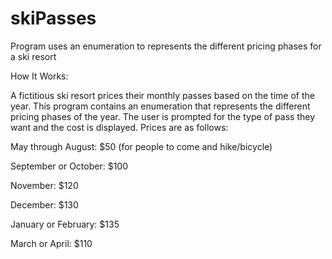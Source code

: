 # skiPasses
Program uses an enumeration to represents the different pricing phases for a ski resort

How It Works:


A fictitious ski resort prices their monthly passes based on the time of the year. This program contains an enumeration that represents the different pricing phases of the year. The user is prompted for the type of pass they want and the cost is displayed. Prices are as follows:

May through August: $50 (for people to come and hike/bicycle)

September or October: $100

November: $120

December: $130

January or February: $135

March or April: $110
